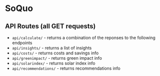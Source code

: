 # SoQuo

## API Routes (all GET requests)

- `api/calculate/` - returns a combination of the reponses to the following endpoints
- `api/insights/` - returns a list of insights
- `api/costs/` - returns costs and savings info
- `api/greenimpact/` - returns green impact info
- `api/solarindex/` - returns solar index info
- `api/recommendations/` - returns recommendations info
